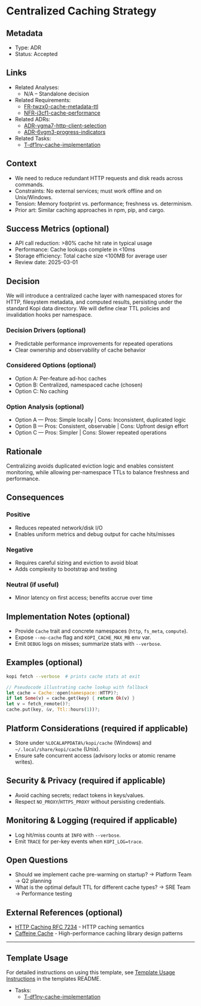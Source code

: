 # Centralized Caching Strategy

## Metadata

- Type: ADR
- Status: Accepted
  <!-- Proposed: Under discussion | Accepted: Approved and to be implemented | Rejected: Considered but not approved | Deprecated: No longer recommended | Superseded: Replaced by another ADR -->

## Links

<!-- Internal project artifacts only. The Links section is mandatory for traceability. Replace or remove bullets as appropriate. -->

- Related Analyses:
  - N/A – Standalone decision
- Related Requirements:
  - [FR-twzx0-cache-metadata-ttl](../../requirements/FR-twzx0-cache-metadata-ttl.md)
  - [NFR-j3cf1-cache-performance](../../requirements/NFR-j3cf1-cache-performance.md)
- Related ADRs:
  - [ADR-ygma7-http-client-selection](../../adr/ADR-ygma7-http-client-selection.md)
  - [ADR-6vgm3-progress-indicators](../../adr/ADR-6vgm3-progress-indicators.md)
- Related Tasks:
  - [T-df1ny-cache-implementation](../../tasks/T-df1ny-cache-implementation/README.md)

## Context

<!-- What problem or architecturally significant requirement motivates this decision? Include constraints, assumptions, scope boundaries, and prior art. Keep value-neutral and explicit. -->

- We need to reduce redundant HTTP requests and disk reads across commands.
- Constraints: No external services; must work offline and on Unix/Windows.
- Tension: Memory footprint vs. performance; freshness vs. determinism.
- Prior art: Similar caching approaches in npm, pip, and cargo.

## Success Metrics (optional)

<!-- Define measurable criteria to evaluate if this decision was successful -->

- API call reduction: >80% cache hit rate in typical usage
- Performance: Cache lookups complete in <10ms
- Storage efficiency: Total cache size <100MB for average user
- Review date: 2025-03-01

## Decision

We will introduce a centralized cache layer with namespaced stores for HTTP, filesystem metadata, and computed results, persisting under the standard Kopi data directory. We will define clear TTL policies and invalidation hooks per namespace.

### Decision Drivers (optional)

- Predictable performance improvements for repeated operations
- Clear ownership and observability of cache behavior

### Considered Options (optional)

- Option A: Per-feature ad-hoc caches
- Option B: Centralized, namespaced cache (chosen)
- Option C: No caching

### Option Analysis (optional)

- Option A — Pros: Simple locally | Cons: Inconsistent, duplicated logic
- Option B — Pros: Consistent, observable | Cons: Upfront design effort
- Option C — Pros: Simpler | Cons: Slower repeated operations

## Rationale

Centralizing avoids duplicated eviction logic and enables consistent monitoring, while allowing per-namespace TTLs to balance freshness and performance.

## Consequences

### Positive

- Reduces repeated network/disk I/O
- Enables uniform metrics and debug output for cache hits/misses

### Negative

- Requires careful sizing and eviction to avoid bloat
- Adds complexity to bootstrap and testing

### Neutral (if useful)

- Minor latency on first access; benefits accrue over time

## Implementation Notes (optional)

- Provide `Cache` trait and concrete namespaces (`http`, `fs_meta`, `compute`).
- Expose `--no-cache` flag and `KOPI_CACHE_MAX_MB` env var.
- Emit `DEBUG` logs on misses; summarize stats with `--verbose`.

## Examples (optional)

```bash
kopi fetch --verbose  # prints cache stats at exit
```

```rust
// Pseudocode illustrating cache lookup with fallback
let cache = Cache::open(namespace::HTTP)?;
if let Some(v) = cache.get(key) { return Ok(v) }
let v = fetch_remote()?;
cache.put(key, &v, Ttl::hours(1))?;
```

## Platform Considerations (required if applicable)

- Store under `%LOCALAPPDATA%/kopi/cache` (Windows) and `~/.local/share/kopi/cache` (Unix).
- Ensure safe concurrent access (advisory locks or atomic rename writes).

## Security & Privacy (required if applicable)

- Avoid caching secrets; redact tokens in keys/values.
- Respect `NO_PROXY`/`HTTPS_PROXY` without persisting credentials.

## Monitoring & Logging (required if applicable)

- Log hit/miss counts at `INFO` with `--verbose`.
- Emit `TRACE` for per-key events when `KOPI_LOG=trace`.

## Open Questions

<!-- Questions that arose during decision-making but don't block the decision -->

- Should we implement cache pre-warming on startup? → Platform Team → Q2 planning
- What is the optimal default TTL for different cache types? → SRE Team → Performance testing

## External References (optional)

<!-- External standards, specifications, articles, or documentation only -->

- [HTTP Caching RFC 7234](https://www.rfc-editor.org/rfc/rfc7234.html) - HTTP caching semantics
- [Caffeine Cache](https://github.com/ben-manes/caffeine) - High-performance caching library design patterns

---

## Template Usage

For detailed instructions on using this template, see [Template Usage Instructions](../README.md#adr-templates-adrmd-and-adr-litemd) in the templates README.

- Tasks:
  - [T-df1ny-cache-implementation](../../tasks/T-df1ny-cache-implementation/README.md)

<!--lint enable remark-validate-links -->
